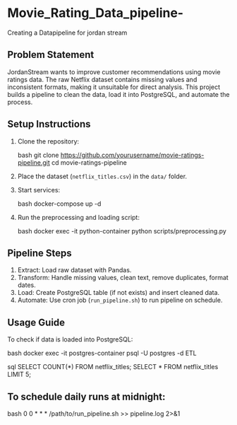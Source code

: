# Movie_Rating_Data_pipeline-
Creating a Datapipeline for jordan stream

## Problem Statement

JordanStream wants to improve customer recommendations using movie ratings data. The raw Netflix dataset contains missing values and inconsistent formats, making it unsuitable for direct analysis. This project builds a pipeline to clean the data, load it into PostgreSQL, and automate the process.

## Setup Instructions

1. Clone the repository:

   bash
   git clone https://github.com/yourusername/movie-ratings-pipeline.git
   cd movie-ratings-pipeline
   
2. Place the dataset (`netflix_titles.csv`) in the `data/` folder.
3. Start services:

   bash
   docker-compose up -d
   
4. Run the preprocessing and loading script:

   bash
   docker exec -it python-container python scripts/preprocessing.py
   
## Pipeline Steps

1. Extract: Load raw dataset with Pandas.
2. Transform: Handle missing values, clean text, remove duplicates, format dates.
3. Load: Create PostgreSQL table (if not exists) and insert cleaned data.
4. Automate: Use cron job (`run_pipeline.sh`) to run pipeline on schedule.

## Usage Guide

 To check if data is loaded into PostgreSQL:

  bash
  docker exec -it postgres-container psql -U postgres -d ETL
  

  sql
  SELECT COUNT(*) FROM netflix_titles;
  SELECT * FROM netflix_titles LIMIT 5;
  
  ## To schedule daily runs at midnight:

  bash
  0 0 * * * /path/to/run_pipeline.sh >> pipeline.log 2>&1
  

